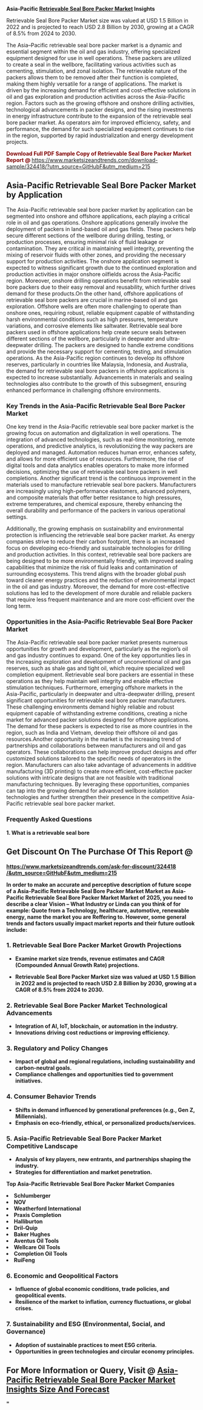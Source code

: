 <p><strong>Asia-Pacific&nbsp;<a href=""https://www.marketsizeandtrends.com/download-sample/324418/&amp;utm_source=GitHubF&amp;utm_medium=215"">Retrievable Seal Bore Packer Market</a> Insights</strong></p><p>Retrievable Seal Bore Packer Market size was valued at USD 1.5 Billion in 2022 and is projected to reach USD 2.8 Billion by 2030, growing at a CAGR of 8.5% from 2024 to 2030.</p><p><p>The Asia–Pacific retrievable seal bore packer market is a dynamic and essential segment within the oil and gas industry, offering specialized equipment designed for use in well operations. These packers are utilized to create a seal in the wellbore, facilitating various activities such as cementing, stimulation, and zonal isolation. The retrievable nature of the packers allows them to be removed after their function is completed, making them highly versatile for a range of applications. The market is driven by the increasing demand for efficient and cost-effective solutions in oil and gas exploration and production activities across the Asia-Pacific region. Factors such as the growing offshore and onshore drilling activities, technological advancements in packer designs, and the rising investments in energy infrastructure contribute to the expansion of the retrievable seal bore packer market. As operators aim for improved efficiency, safety, and performance, the demand for such specialized equipment continues to rise in the region, supported by rapid industrialization and energy development projects.<p><strong><span style="color: #800000;">Download Full PDF Sample Copy of Retrievable Seal Bore Packer Market Report @</span>&nbsp;</strong><a href="https://www.marketsizeandtrends.com/download-sample/324418/?utm_source=GitHubF&amp;utm_medium=215" target="_blank">https://www.marketsizeandtrends.com/download-sample/324418/?utm_source=GitHubF&amp;utm_medium=215</a></p></p><h2>Asia-Pacific Retrievable Seal Bore Packer Market by Application</h2><p>The Asia-Pacific retrievable seal bore packer market by application can be segmented into onshore and offshore applications, each playing a critical role in oil and gas operations. Onshore applications generally involve the deployment of packers in land-based oil and gas fields. These packers help secure different sections of the wellbore during drilling, testing, or production processes, ensuring minimal risk of fluid leakage or contamination. They are critical in maintaining well integrity, preventing the mixing of reservoir fluids with other zones, and providing the necessary support for production activities. The onshore application segment is expected to witness significant growth due to the continued exploration and production activities in major onshore oilfields across the Asia-Pacific region. Moreover, onshore drilling operations benefit from retrievable seal bore packers due to their easy removal and reusability, which further drives demand for these products.On the other hand, offshore applications of retrievable seal bore packers are crucial in marine-based oil and gas exploration. Offshore wells are often more challenging to operate than onshore ones, requiring robust, reliable equipment capable of withstanding harsh environmental conditions such as high pressures, temperature variations, and corrosive elements like saltwater. Retrievable seal bore packers used in offshore applications help create secure seals between different sections of the wellbore, particularly in deepwater and ultra-deepwater drilling. The packers are designed to handle extreme conditions and provide the necessary support for cementing, testing, and stimulation operations. As the Asia-Pacific region continues to develop its offshore reserves, particularly in countries like Malaysia, Indonesia, and Australia, the demand for retrievable seal bore packers in offshore applications is expected to increase substantially. Advancements in materials and sealing technologies also contribute to the growth of this subsegment, ensuring enhanced performance in challenging offshore environments.</p><h3>Key Trends in the Asia-Pacific Retrievable Seal Bore Packer Market</h3><p>One key trend in the Asia-Pacific retrievable seal bore packer market is the growing focus on automation and digitalization in well operations. The integration of advanced technologies, such as real-time monitoring, remote operations, and predictive analytics, is revolutionizing the way packers are deployed and managed. Automation reduces human error, enhances safety, and allows for more efficient use of resources. Furthermore, the rise of digital tools and data analytics enables operators to make more informed decisions, optimizing the use of retrievable seal bore packers in well completions. Another significant trend is the continuous improvement in the materials used to manufacture retrievable seal bore packers. Manufacturers are increasingly using high-performance elastomers, advanced polymers, and composite materials that offer better resistance to high pressures, extreme temperatures, and chemical exposure, thereby enhancing the overall durability and performance of the packers in various operational settings.</p><p>Additionally, the growing emphasis on sustainability and environmental protection is influencing the retrievable seal bore packer market. As energy companies strive to reduce their carbon footprint, there is an increased focus on developing eco-friendly and sustainable technologies for drilling and production activities. In this context, retrievable seal bore packers are being designed to be more environmentally friendly, with improved sealing capabilities that minimize the risk of fluid leaks and contamination of surrounding ecosystems. This trend aligns with the broader global push toward cleaner energy practices and the reduction of environmental impact in the oil and gas industry. Moreover, the demand for more cost-effective solutions has led to the development of more durable and reliable packers that require less frequent maintenance and are more cost-efficient over the long term.</p><h3>Opportunities in the Asia-Pacific Retrievable Seal Bore Packer Market</h3><p>The Asia-Pacific retrievable seal bore packer market presents numerous opportunities for growth and development, particularly as the region’s oil and gas industry continues to expand. One of the key opportunities lies in the increasing exploration and development of unconventional oil and gas reserves, such as shale gas and tight oil, which require specialized well completion equipment. Retrievable seal bore packers are essential in these operations as they help maintain well integrity and enable effective stimulation techniques. Furthermore, emerging offshore markets in the Asia-Pacific, particularly in deepwater and ultra-deepwater drilling, present significant opportunities for retrievable seal bore packer manufacturers. These challenging environments demand highly reliable and robust equipment capable of withstanding extreme conditions, creating a niche market for advanced packer solutions designed for offshore applications. The demand for these packers is expected to rise as more countries in the region, such as India and Vietnam, develop their offshore oil and gas resources.Another opportunity in the market is the increasing trend of partnerships and collaborations between manufacturers and oil and gas operators. These collaborations can help improve product designs and offer customized solutions tailored to the specific needs of operators in the region. Manufacturers can also take advantage of advancements in additive manufacturing (3D printing) to create more efficient, cost-effective packer solutions with intricate designs that are not feasible with traditional manufacturing techniques. By leveraging these opportunities, companies can tap into the growing demand for advanced wellbore isolation technologies and further strengthen their presence in the competitive Asia-Pacific retrievable seal bore packer market.</p><h3>Frequently Asked Questions</h3><p><b>1. What is a retrievable seal bore</p><h2><strong>Get Discount On The Purchase Of This Report @&nbsp;</strong></h2><p><strong><a href=""https://www.marketsizeandtrends.com/ask-for-discount/324418/&amp;utm_source=GitHubF&amp;utm_medium=215"" target=""_blank"">https://www.marketsizeandtrends.com/ask-for-discount/324418<br />/&amp;utm_source=GitHubF&amp;utm_medium=215</a></strong></p><p>In order to make an accurate and perceptive description of future scope of a Asia-Pacific&nbsp;Retrievable Seal Bore Packer Market Market as Asia-Pacific&nbsp;Retrievable Seal Bore Packer Market Market of 2025, you need to describe a clear Vision &ndash; What Industry or Linda can you think of for example: Quote from a Technology, healthcare, automotive, renewable energy, name the market you are Reffering to. However, some general trends and factors usually impact market reports and their future outlook include:</p><h3>1.&nbsp;<strong>Retrievable Seal Bore Packer Market Growth Projections</strong></h3><ul><li>Examine market size trends, revenue estimates and CAGR (Compounded Annual Growth Rate) projections.</li><li><p>Retrievable Seal Bore Packer Market size was valued at USD 1.5 Billion in 2022 and is projected to reach USD 2.8 Billion by 2030, growing at a CAGR of 8.5% from 2024 to 2030.</p></li></ul><h3>2.&nbsp;<strong>Retrievable Seal Bore Packer Market Technological Advancements</strong></h3><ul><li>Integration of AI, IoT, blockchain, or automation in the industry.</li><li>Innovations driving cost reductions or improving efficiency.</li></ul><h3>3.&nbsp;<strong>Regulatory and Policy Changes</strong></h3><ul><li>Impact of global and regional regulations, including sustainability and carbon-neutral goals.</li><li>Compliance challenges and opportunities tied to government initiatives.</li></ul><h3>4.&nbsp;<strong>Consumer Behavior Trends</strong></h3><ul><li>Shifts in demand influenced by generational preferences (e.g., Gen Z, Millennials).</li><li>Emphasis on eco-friendly, ethical, or personalized products/services.</li></ul><h3>5.&nbsp;<strong>Asia-Pacific Retrievable Seal Bore Packer Market Competitive Landscape</strong></h3><ul><li>Analysis of key players, new entrants, and partnerships shaping the industry.</li><li>Strategies for differentiation and market penetration.</li></ul><p data-pm-slice=""1 1 []"">Top Asia-Pacific Retrievable Seal Bore Packer Market Companies</p><div data-test-id=""""><p><li>Schlumberger</li><li> NOV</li><li> Weatherford International</li><li> Praxis Completion</li><li> Halliburton</li><li> Dril-Quip</li><li> Baker Hughes</li><li> Aventus Oil Tools</li><li> Wellcare Oil Tools</li><li> Completion Oil Tools</li><li> RuiFeng</li></p></div><h3>6.&nbsp;<strong>Economic and Geopolitical Factors</strong></h3><ul><li>Influence of global economic conditions, trade policies, and geopolitical events.</li><li>Resilience of the market to inflation, currency fluctuations, or global crises.</li></ul><h3>7.&nbsp;<strong>Sustainability and ESG (Environmental, Social, and Governance)</strong></h3><ul><li>Adoption of sustainable practices to meet ESG criteria.</li><li>Opportunities in green technologies and circular economy principles.</li></ul><h2><strong>For More Information or Query, Visit @&nbsp;</strong><a href=""https://www.verifiedmarketreports.com/product/retrievable-seal-bore-packer-market/"" target=""_blank"">Asia-Pacific Retrievable Seal Bore Packer Market Insights Size And Forecast</a></h2>"
